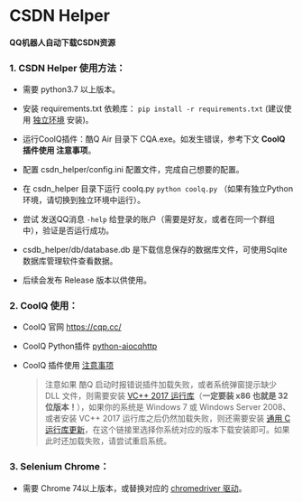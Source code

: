 # CSDN Helper
#### QQ机器人自动下载CSDN资源

### 1. CSDN Helper 使用方法：

* 需要 python3.7 以上版本。

* 安装 requirements.txt 依赖库： ```pip install -r requirements.txt``` (建议使用 [独立环境](https://www.jianshu.com/p/6a3ff66cb8d3) 安装)。

* 运行CoolQ插件：酷Q Air 目录下 CQA.exe。如发生错误，参考下文 **CoolQ 插件使用 注意事项**。

* 配置 csdn_helper/config.ini 配置文件，完成自己想要的配置。

* 在 csdn_helper 目录下运行 coolq.py ```python coolq.py``` （如果有独立Python环境，请切换到独立环境中运行）。

* 尝试 发送QQ消息 ```-help``` 给登录的账户（需要是好友，或者在同一个群组中），验证是否运行成功。

* csdb_helper/db/database.db 是下载信息保存的数据库文件，可使用Sqlite数据库管理软件查看数据。

* 后续会发布 Release 版本以供使用。

### 2. CoolQ 使用：

* CoolQ 官网 https://cqp.cc/

* CoolQ Python插件 [python-aiocqhttp](https://github.com/richardchien/python-aiocqhttp)

* CoolQ 插件使用 [注意事项](https://cqhttp.cc/docs/4.10/#/)

  >注意如果 酷Q 启动时报错说插件加载失败，或者系统弹窗提示缺少 DLL 文件，则需要安装 [VC++ 2017 运行库](https://aka.ms/vs/15/release/VC_redist.x86.exe)（**一定要装 x86 也就是 32 位版本！**），如果你的系统是 Windows 7 或 Windows Server 2008、或者安装 VC++ 2017 运行库之后仍然加载失败，则还需要安装 [通用 C 运行库更新](https://support.microsoft.com/zh-cn/help/3118401/update-for-universal-c-runtime-in-windows)，在这个链接里选择你系统对应的版本下载安装即可。如果此时还加载失败，请尝试重启系统。

### 3. Selenium Chrome：

* 需要 Chrome 74以上版本，或替换对应的 [chromedriver 驱动](http://npm.taobao.org/mirrors/chromedriver/)。
